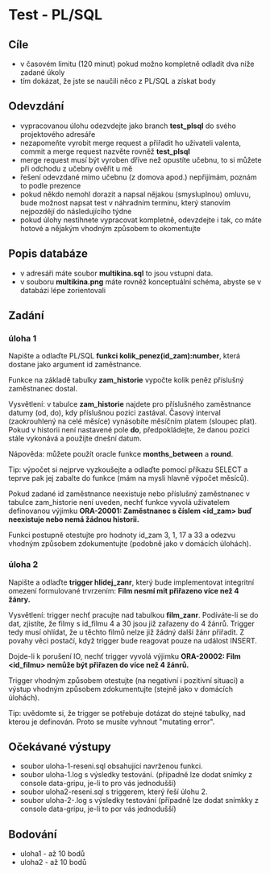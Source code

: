 # Test - PL/SQL

## Cíle
  - v časovém limitu (120 minut) pokud možno kompletně odladit dva níže zadané úkoly
  - tím dokázat, že jste se naučili něco z PL/SQL a získat body

## Odevzdání

  - vypracovanou úlohu odezvdejte jako branch **test_plsql** do svého projektového adresáře
  - nezapomeňte vyrobit merge request a přiřadit ho uživateli valenta, commit a merge request nazvěte rovněž **test_plsql**
  - merge request musí být vyroben dříve než opustíte učebnu, to si můžete při odchodu z učebny ověřit u mě
  - řešení odevzdané mimo učebnu (z domova apod.) nepřijímám, poznám to podle prezence
  - pokud někdo nemohl dorazit a napsal nějakou (smysluplnou) omluvu, bude možnost napsat test v náhradním termínu, který stanovím nejpozdějí do následujícího týdne
  - pokud úlohy nestihnete vypracovat kompletně, odevzdejte i tak, co máte hotové a nějakým vhodným způsobem to okomentujte

## Popis databáze
  - v adresáři máte soubor **multikina.sql** to jsou vstupní data.
  - v souboru **multikina.png** máte rovněž konceptuální schéma, abyste se v databázi lépe zorientovali

## Zadání

### úloha 1

Napište a odlaďte PL/SQL **funkci kolik_penez(id_zam):number**, která dostane jako argument id zaměstnance.

Funkce na základě tabulky **zam_historie** vypočte kolik peněz příslušný zaměstnanec dostal. 

Vysvětlení: v tabulce **zam_historie** najdete pro příslušného zaměstnance datumy (od, do), kdy příslušnou pozici zastával. Časový interval (zaokrouhlený na celé měsíce) vynásobíte měsíčním platem (sloupec plat). Pokud v historii není nastavené pole **do**, předpokládejte, že danou pozici stále vykonává a použijte dnešní datum. 

Nápověda: můžete použít oracle funkce **months_between** a **round**. 

Tip: výpočet si nejprve vyzkoušejte a odlaďte pomocí příkazu SELECT a teprve pak jej zabalte do funkce (mám na mysli hlavně výpočet měsíců). 

Pokud zadané id zaměstnance neexistuje nebo příslušný zaměstnanec v tabulce zam_historie není uveden, nechť funkce vyvolá uživatelem definovanou výjimku
**ORA-20001: Zaměstnanec s číslem  <id_zam>  buď neexistuje nebo nemá žádnou historii.**

Funkci postupně otestujte pro hodnoty id_zam 3, 1, 17 a 33  a odezvu vhodným způsobem zdokumentujte (podobně jako v domácích úlohách).

### úloha 2

Napište a odlaďte **trigger hlidej_zanr**, který bude implementovat integritní omezení formulované trvrzením: **Film nesmí mít přiřazeno více než 4 žánry.**

Vysvětlení: trigger nechť pracujte nad tabulkou **film_zanr**. Podíváte-li se do dat, zjistíte, že filmy s id_filmu 4 a 30 jsou již zařazeny do 4 žánrů. Trigger tedy musí ohlídat, že u těchto filmů nelze již žádný další žánr přiřadit. Z povahy věci postačí, když trigger bude reagovat pouze na událost INSERT. 

Dojde-li k porušení IO, nechť trigger vyvolá výjimku **ORA-20002: Film <id_filmu> nemůže být přiřazen do více než 4 žánrů.**

Trigger vhodným způsobem otestujte (na negativní i pozitivní situaci) a výstup vhodným způsobem zdokumentujte (stejně jako v domácích úlohách). 

Tip: uvědomte si, že trigger se potřebuje dotázat do stejné tabulky, nad kterou je definován. Proto se musíte vyhnout "mutating error".

## Očekávané výstupy

 - soubor uloha-1-reseni.sql obsahující navrženou funkci.
 - soubor uloha-1.log s výsledky testování. (případně lze dodat snímky z console data-gripu, je-li to pro vás jednodušší)
 - soubor uloha2-reseni.sql s triggerem, který řeší úlohu 2.
 - soubor uloha-2-.log s výsledky testování (případně lze dodat snímkky z console data-gripu, je-li to por vás jednodušší)

## Bodování
  - uloha1 - až 10 bodů
  - uloha2 - až 10 bodů

